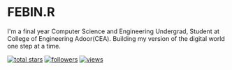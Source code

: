# FEBIN.R

I'm a final year Computer Science and Engineering Undergrad, Student at College of Engineering Adoor(CEA).
Building my version of the digital world one step at a time.
<!-- Social badges section -->
<!-- Badges with custom icons - https://github.com/DenverCoder1/custom-icon-badges -->
<!-- View counter - https://github.com/DenverCoder1/Simple-View-Counter -->
<p align="left">
  <a href="https://github.com/febinreju?tab=repositories&sort=stargazers">
    <img alt="total stars" title="Total stars on GitHub" src="https://custom-icon-badges.demolab.com/github/stars/febinreju?color=55960c&style=for-the-badge&labelColor=488207&logo=star"/></a>
  <a href="https://github.com/febinreju?tab=followers">
    <img alt="followers" title="Follow me on Github" src="https://custom-icon-badges.demolab.com/github/followers/febinreju?color=236ad3&labelColor=1155ba&style=for-the-badge&logo=person-add&label=Follow&logoColor=white"/></a>
  <a href="https://github.com/febinreju/Simple-View-Counter">
    <img alt="views" title="GitHub profile views" src="https://freshidea.com/febinreju-profile-views"/></a>
</p>
